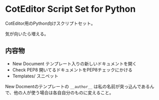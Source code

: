 
CotEditor Script Set for Python
===============================

CotEditor用のPython向けスクリプトセット。

気が向いたら増える。

内容物
---------------------------------
- New Document
    テンプレート入りの新しいドキュメントを開く
- Check PEP8
    開いてるドキュメントをPEP8チェックにかける
- Templates/
    スニペット

New Docmentのテンプレートの `__author__` は私の名前が突っ込んであるんで、他の人が使う場合は各自自分のものに変えること。
